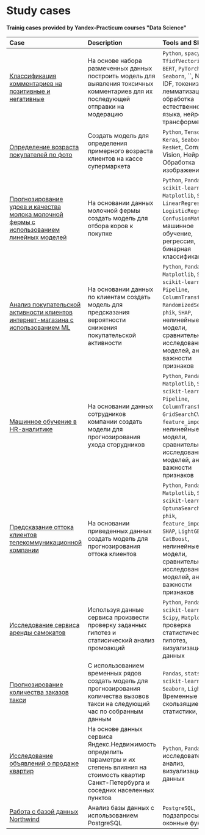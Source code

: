 # Study cases

**Trainig cases provided by Yandex-Practicum courses "Data Science"**

| Case                  | Description           | Tools and Skills          |
|:----------------------|:----------------------|:--------------------------|
| [Классификация комментариев на позитивные и негативные]() | На основе набора размеченных данных построить модель для выявления токсичных комментариев для их последующей отправки на модерацию | `Python`, `spacy`, `nltk`, `TfidfVectorizer`, `BERT`, `PyTorch`,`Pandas`, `Seaborn`, ``, NLP, TF-IDF, токенизация, лемматизация, обработка естественного языка, нейросети, трансформеры |
| [Определение возраста покупателей по фото]() | Создать модель для определения примерного возраста клиентов на кассе супермаркета | `Python`, `Tensorflow`, `Keras`, `Seaborn`, `ResNet`, Computer Vision, Нейросети, Обработка изображений |
| [Прогнозирование удоев и качества молока молочной фермы с использованием линейных моделей]() | На основании данных молочной фермы создать модель для отбора коров к покупке | `Python`, `Pandas`, `scikit-learn`, `Numpy`, `Matplotlib`, `Seaborn`, `LinearRegression`, `LogisticRegression`, `ConfusionMatrix`, машинное обучение, регрессия, бинарная классификация |
| [Анализ покупательской активности клиентов интернет-магазина с использованием ML]() | На основании данных по клиентам создать модель для предсказания вероятности снижения покупательской активности | `Python`, `Pandas`, `Matplotlib`, `Seaborn`, `scikit-learn`,  `Pipeline`, `ColumnTransformer`, `RandomizedSearchCV`, `phik`, `SHAP`, нелинейные модели, сравнительное исследование моделей, анализ важности признаков|
| [Машинное обучение в HR-аналитике]() | На основании данных сотрудников компании создать модели для прогнозирования ухода сторудников | `Python`, `Pandas`, `Matplotlib`, `Seaborn`, `scikit-learn`, `Pipeline`, `ColumnTransformer`, `GridSearchCV`, `phik`, `feature_importances`, нелинейные модели, сравнительное исследование моделей, анализ важности признаков |
| [Предсказание оттока клиентов телекоммуникационной компании]() | На основании приведенных данных создать модель для прогнозирования оттока клиентов | `Python`, `Pandas`, `Matplotlib`, `Seaborn`, `scikit-learn`, `OptunaSearchCV`, `phik`, `feature_importances`, `SHAP`, `LightGBM`, `CatBoost`, нелинейные модели, сравнительное исследование моделей, анализ важности признаков |
| [Исследование сервиса аренды самокатов]() | Используя данные сервиса произвести проверку заданных гипотез и статисический анализ промоакций | `Python`, `Pandas`, `scikit-learn`, `Numpy`, `Scipy`, `Matplotlib`, проверка статистических гипотез, визуализация данных |
| [Прогнозирование количества заказов такси]() | С использованием временных рядов создать модель для прогнозирования количества вызовов такси на следующий час по собранным данным | `Pandas`, `statsmodels`, `scikit-learn`, `Seaborn`, `LightGBM`, Временные ряды: скользящие статистики, тренд |
| [Исследование объявлений о продаже квартир]() | На основе данных сервиса Яндекс.Недвижимость определить параметры и их степень влияния на стоимость квартир Санкт-Петербурга и соседних населенных пунктов | `Python`, `Pandas`, исследовательский анализ, визуализация данных |
| [Работа с базой данных Northwind]() | Анализ базы данных с использованием PostgreSQL | `PostgreSQL`, подзапросы, оконные функции |
